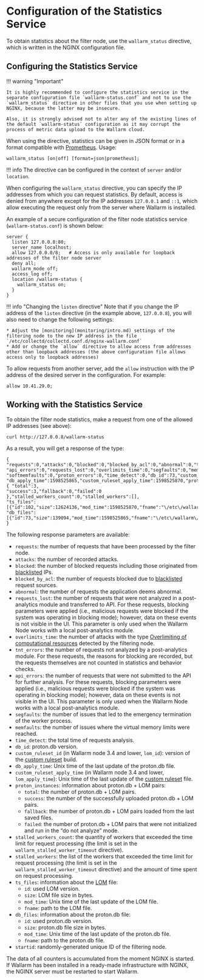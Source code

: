 [doc-configure-kubernetes]:     configure-kubernetes-en.md
[link-prometheus]:              https://prometheus.io/
[gl-lom]:                       ../glossary-en.md#lom

# Configuration of the Statistics Service

To obtain statistics about the filter node, use the `wallarm_status` directive, which is written in the NGINX configuration file.

## Configuring the Statistics Service

!!! warning "Important"

    It is highly recommended to configure the statistics service in the separate configuration file `wallarm-status.conf` and not to use the `wallarm_status` directive in other files that you use when setting up NGINX, because the latter may be insecure.
    
    Also, it is strongly advised not to alter any of the existing lines of the default `wallarm-status` configuration as it may corrupt the process of metric data upload to the Wallarm cloud.

When using the directive, statistics can be given in JSON format or in a format compatible with [Prometheus][link-prometheus]. Usage:

```
wallarm_status [on|off] [format=json|prometheus];
``` 

!!! info
    The directive can be configured in the context of `server` and/or `location`.

When configuring the `wallarm_status` directive, you can specify the IP addresses from which you can request statistics. By default, access is denied from anywhere except for the IP addresses `127.0.0.1` and `::1`, which allow executing the request only from the server where Wallarm is installed.

An example of a secure configuration of the filter node statistics service (`wallarm-status.conf`) is shown below:

```
server {
  listen 127.0.0.8:80;
  server_name localhost;
  allow 127.0.0.0/8;   # Access is only available for loopback addresses of the filter node server  
  deny all;                  
  wallarm_mode off;
  access_log off;
  location /wallarm-status {
    wallarm_status on;
  }
}

```

!!! info "Changing the `listen` directive"
    Note that if you change the IP address of the `listen` directive (in the example above, `127.0.0.8`), you will also need to change the following settings:
    
    * Adjust the [monitoring](monitoring/intro.md) settings of the filtering node to the new IP address in the file `/etc/collectd/collectd.conf.d/nginx-wallarm.conf`
    * Add or change the `allow` directive to allow access from addresses other than loopback addresses (the above configuration file allows access only to loopback addresses)

To allow requests from another server, add the `allow` instruction with the IP address of the desired server in the configuration. For example:

```
allow 10.41.29.0;
```


##  Working with the Statistics Service

To obtain the filter node statistics, make a request from one of the allowed IP addresses (see above):

```
curl http://127.0.0.8/wallarm-status
```

As a result, you will get a response of the type:

```
{ "requests":0,"attacks":0,"blocked":0,"blocked_by_acl":0,"abnormal":0,"tnt_errors":0,
"api_errors":0,"requests_lost":0,"overlimits_time":0,"segfaults":0,"memfaults":0,
"softmemfaults":0,"proton_errors":0,"time_detect":0,"db_id":73,"custom_ruleset_id":102,
"db_apply_time":1598525865,"custom_ruleset_apply_time":1598525870,"proton_instances": { "total":3,
"success":3,"fallback":0,"failed":0 },"stalled_workers_count":0,"stalled_workers":[],
"ts_files":[{"id":102,"size":12624136,"mod_time":1598525870,"fname":"\/etc\/wallarm\/custom_ruleset"}],
"db_files":[{"id":73,"size":139094,"mod_time":1598525865,"fname":"\/etc\/wallarm\/proton.db"}] }
```

The following response parameters are available:
*   `requests`: the number of requests that have been processed by the filter node.
*   `attacks`: the number of recorded attacks.
*   `blocked`: the number of blocked requests including those originated from [blacklisted](../user-guides/ip-lists/blacklist.md) IPs.
*   `blocked_by_acl`: the number of requests blocked due to [blacklisted](../user-guides/ip-lists/blacklist.md) request sources.
*   `abnormal`: the number of requests the application deems abnormal.
*   `requests_lost`: the number of requests that were not analyzed in a post-analytics module and transferred to API. For these requests, blocking parameters were applied (i.e., malicious requests were blocked if the system was operating in blocking mode); however, data on these events is not visible in the UI. This parameter is only used when the Wallarm Node works with a local post-analytics module.
*   `overlimits_time`: the number of attacks with the type [Overlimiting of computational resources](../attacks-vulns-list.md#overlimiting-of-computational-resources) detected by the filtering node.
*   `tnt_errors`: the number of requests not analyzed by a post-analytics module. For these requests, the reasons for blocking are recorded, but the requests themselves are not counted in statistics and behavior checks.
*   `api_errors`: the number of requests that were not submitted to the API for further analysis. For these requests, blocking parameters were applied (i.e., malicious requests were blocked if the system was operating in blocking mode); however, data on these events is not visible in the UI. This parameter is only used when the Wallarm Node works with a local post-analytics module.
*   `segfaults`: the number of issues that led to the emergency termination of the worker process.
*   `memfaults`: the number of issues where the virtual memory limits were reached.
*   `time_detect`: the total time of requests analysis.
*   `db_id`: proton.db version.
*   `custom_ruleset_id` (in Wallarm node 3.4 and lower, `lom_id`): version of the [custom ruleset][gl-lom] build.
*   `db_apply_time`: Unix time of the last update of the proton.db file.
*   `custom_ruleset_apply_time` (in Wallarm node 3.4 and lower, `lom_apply_time`): Unix time of the last update of the [custom ruleset](../glossary-en.md#lom) file.
*   `proton_instances`: information about proton.db + LOM pairs:
    *   `total`: the number of proton.db + LOM pairs.
    *   `success`: the number of the successfully uploaded proton.db + LOM pairs.
    *   `fallback`: the number of proton.db + LOM pairs loaded from the last saved files.
    *   `failed`: the number of proton.db + LOM pairs that were not initialized and run in the “do not analyze” mode.
*   `stalled_workers_count`: the quantity of workers that exceeded the time limit for request processing (the limit is set in the `wallarm_stalled_worker_timeout` directive).
*   `stalled_workers`: the list of the workers that exceeded the time limit for request processing (the limit is set in the `wallarm_stalled_worker_timeout` directive) and the amount of time spent on request processing.
*   `ts_files`: information about the [LOM](../glossary-en.md#lom) file:
    *   `id`: used LOM version.
    *   `size`: LOM file size in bytes.
    *   `mod_time`: Unix time of the last update of the LOM file.
    *   `fname`: path to the LOM file.
*   `db_files`: information about the proton.db file:
    *   `id`: used proton.db version.
    *   `size`: proton.db file size in bytes.
    *   `mod_time`: Unix time of the last update of the proton.db file.
    *   `fname`: path to the proton.db file.
* `startid`: randomly-generated unique ID of the filtering node.

The data of all counters is accumulated from the moment NGINX is started. If Wallarm has been installed in a ready-made infrastructure with NGINX, the NGINX server must be restarted to start Wallarm.
